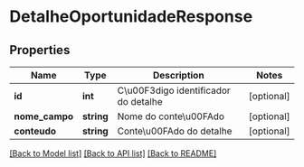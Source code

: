 # DetalheOportunidadeResponse

## Properties
Name | Type | Description | Notes
------------ | ------------- | ------------- | -------------
**id** | **int** | C\u00F3digo identificador do detalhe | [optional] 
**nome_campo** | **string** | Nome do conte\u00FAdo | [optional] 
**conteudo** | **string** | Conte\u00FAdo do detalhe | [optional] 

[[Back to Model list]](../README.md#documentation-for-models) [[Back to API list]](../README.md#documentation-for-api-endpoints) [[Back to README]](../README.md)


